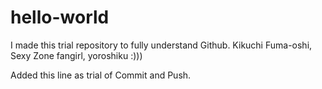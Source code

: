 # hello-world

I made this trial repository to fully understand Github.
Kikuchi Fuma-oshi, Sexy Zone fangirl, yoroshiku :)))

Added this line as trial of Commit and Push.